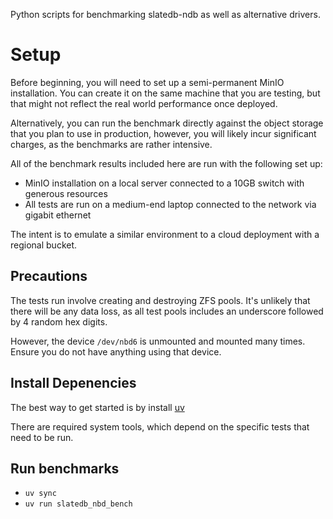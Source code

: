 Python scripts for benchmarking slatedb-ndb as well as alternative drivers.

# Setup

Before beginning, you will need to set up a semi-permanent MinIO installation.
You can create it on the same machine that you are testing, but that might not
reflect the real world performance once deployed.

Alternatively, you can run the benchmark directly against the object storage
that you plan to use in production, however, you will likely incur significant
charges, as the benchmarks are rather intensive.

All of the benchmark results included here are run with the following set up:

- MinIO installation on a local server connected to a 10GB switch with generous resources
- All tests are run on a medium-end laptop connected to the network via gigabit ethernet

The intent is to emulate a similar environment to a cloud deployment with a regional
bucket.

## Precautions

The tests run involve creating and destroying ZFS pools. It's unlikely that there will
be any data loss, as all test pools includes an underscore followed by 4 random hex
digits.

However, the device `/dev/nbd6` is unmounted and mounted many times. Ensure you do not
have anything using that device.

## Install Depenencies

The best way to get started is by install [uv](https://github.com/astral-sh/uv)

There are required system tools, which depend on the specific tests that need to be run.

## Run benchmarks

- `uv sync`
- `uv run slatedb_nbd_bench`
